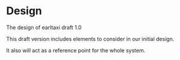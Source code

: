 # Design


The design of earltaxi draft 1.0

This draft version includes elements to consider in our initial design. 

It also will act as a reference point for the whole system.